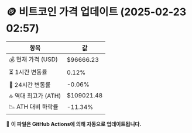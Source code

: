 # 🪙 비트코인 가격 업데이트 (2025-02-23 02:57)

| 항목                | 값 |
|--------------------|----------------|
| 💰 현재 가격 (USD) | $96666.23 |
| ⏳ 1시간 변동률    | 0.12% |
| 📆 24시간 변동률   | -0.06% |
| 🔝 역대 최고가 (ATH) | $109021.48 |
| 📉 ATH 대비 하락률 | -11.34% |

🔄 **이 파일은 GitHub Actions에 의해 자동으로 업데이트됩니다.**
